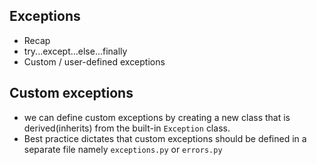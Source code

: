 ## Exceptions

- Recap
- try...except...else...finally
- Custom / user-defined exceptions

## Custom exceptions

- we can define custom exceptions by creating a new class that is derived(inherits) from the built-in `Exception` class.
- Best practice dictates that custom exceptions should be defined in a separate file namely `exceptions.py` or `errors.py`